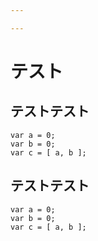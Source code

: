 ```yaml
---

---
```


# テスト

## テストテスト

    var a = 0;
    var b = 0;
    var c = [ a, b ];

## テストテスト

~~~~
var a = 0;
var b = 0;
var c = [ a, b ];
~~~~

